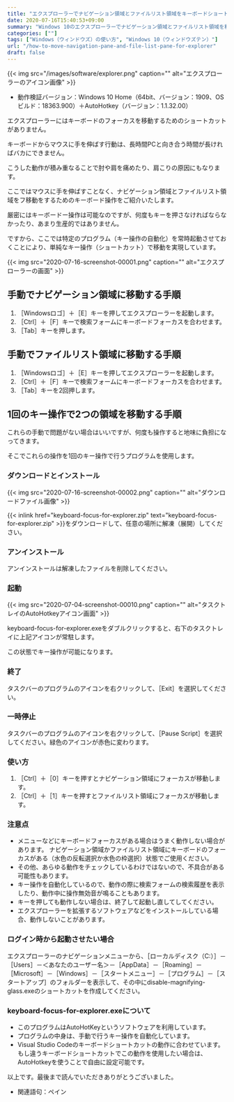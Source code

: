 ```yaml
---
title: "エクスプローラーでナビゲーション領域とファイルリスト領域をキーボードショートカットで移動する方法"
date: 2020-07-16T15:40:53+09:00
summary: "Windows 10のエクスプローラーでナビゲーション領域とファイルリスト領域を移動するためのキーボードショートカットを使う方法をご紹介いたします。"
categories: [""]
tags: ["Windows（ウィンドウズ）の使い方", "Windows 10（ウィンドウズテン）"]
url: "/how-to-move-navigation-pane-and-file-list-pane-for-explorer"
draft: false
---
```


{{< img src="/images/software/explorer.png" caption="" alt="エクスプローラーのアイコン画像" >}}

- 動作検証バージョン：Windows 10 Home（64bit、バージョン：1909、OSビルド：18363.900）＋AutoHotkey（バージョン：1.1.32.00）

エクスプローラーにはキーボードのフォーカスを移動するためのショートカットがありません。

キーボードからマウスに手を伸ばす行動は、長時間PCと向き合う時間が長ければバカにできません。

こうした動作が積み重なることで肘や肩を痛めたり、肩こりの原因にもなります。

ここではマウスに手を伸ばすことなく、ナビゲーション領域とファイルリスト領域をフ移動をするためのキーボード操作をご紹介いたします。

厳密にはキーボードー操作は可能なのですが、何度もキーを押さなければならなかったり、あまり生産的ではありません。

ですから、ここでは特定のプログラム（キー操作の自動化）を常時起動させておくことにより、単純なキー操作（ショートカット）で移動を実現しています。

{{< img src="2020-07-16-screenshot-00001.png" caption="" alt="エクスプローラーの画面" >}}

## 手動でナビゲーション領域に移動する手順

1. ［Windowsロゴ］＋［E］キーを押してエクスプローラーを起動します。
2. ［Ctrl］＋［F］キーで検索フォームにキーボードフォーカスを合わせます。
3. ［Tab］キーを押します。

## 手動でファイルリスト領域に移動する手順

1. ［Windowsロゴ］＋［E］キーを押してエクスプローラーを起動します。
2. ［Ctrl］＋［F］キーで検索フォームにキーボードフォーカスを合わせます。
3. ［Tab］キーを2回押します。

## 1回のキー操作で2つの領域を移動する手順

これらの手動で問題がない場合はいいですが、何度も操作すると地味に負担になってきます。

そこでこれらの操作を1回のキー操作で行うプログラムを使用します。

### ダウンロードとインストール

{{< img src="2020-07-16-screenshot-00002.png" caption="" alt="ダウンロードファイル画像" >}}

{{< inlink href="keyboard-focus-for-explorer.zip" text="keyboard-focus-for-explorer.zip" >}}をダウンロードして、任意の場所に解凍（展開）してください。

### アンインストール

アンインストールは解凍したファイルを削除してください。

### 起動

{{< img src="2020-07-04-screenshot-00010.png" caption="" alt="タスクトレイのAutoHotkeyアイコン画面" >}}

keyboard-focus-for-explorer.exeをダブルクリックすると、右下のタスクトレイに上記アイコンが常駐します。

この状態でキー操作が可能になります。

### 終了

タスクバーのプログラムのアイコンを右クリックして、［Exit］を選択してください。

### 一時停止

タスクバーのプログラムのアイコンを右クリックして、［Pause Script］を選択してください。緑色のアイコンが赤色に変わります。

### 使い方

1. ［Ctrl］＋［0］キーを押すとナビゲーション領域にフォーカスが移動します。
2. ［Ctrl］＋［1］キーを押すとファイルリスト領域にフォーカスが移動します。

### 注意点

- メニューなどにキーボードフォーカスがある場合はうまく動作しない場合があります。
    ナビゲーション領域かファイルリスト領域にキーボードのフォーカスがある（水色の反転選択か水色の枠選択）状態でご使用ください。
- その他、あらゆる動作をチェックしているわけではないので、不具合がある可能性もあります。
- キー操作を自動化しているので、動作の際に検索フォームの検索履歴を表示したり、動作中に操作無効音が鳴ることもあります。
- キーを押しても動作しない場合は、終了して起動し直してしてください。
- エクスプローラーを拡張するソフトウェアなどをインストールしている場合、動作しないことがあります。

### ログイン時から起動させたい場合

エクスプローラーのナビゲーションメニューから、［ローカルディスク（C:）］－［Users］－＜あなたのユーザー名＞－［AppData］－［Roaming］－［Microsoft］－［Windows］－［スタートメニュー］－［プログラム］－［スタートアップ］のフォルダーを表示して、その中にdisable-magnifying-glass.exeのショートカットを作成してください。

### keyboard-focus-for-explorer.exeについて

- このプログラムはAutoHotKeyというソフトウェアを利用しています。
- プログラムの中身は、手動で行うキー操作を自動化しています。
- Visual Studio Codeのキーボードショートカットの動作に合わせています。
    もし違うキーボードショートカットでこの動作を使用したい場合は、AutoHotkeyを使うことで自由に設定可能です。

以上です。最後まで読んでいただきありがとうございました。

- 関連語句：ペイン
